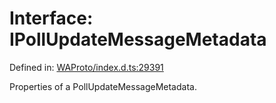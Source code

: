# Interface: IPollUpdateMessageMetadata

Defined in: [WAProto/index.d.ts:29391](https://github.com/Fokusdotid/Baileys/blob/58a03b5a49cf326e1050515994499cb0bb76662f/WAProto/index.d.ts#L29391)

Properties of a PollUpdateMessageMetadata.
